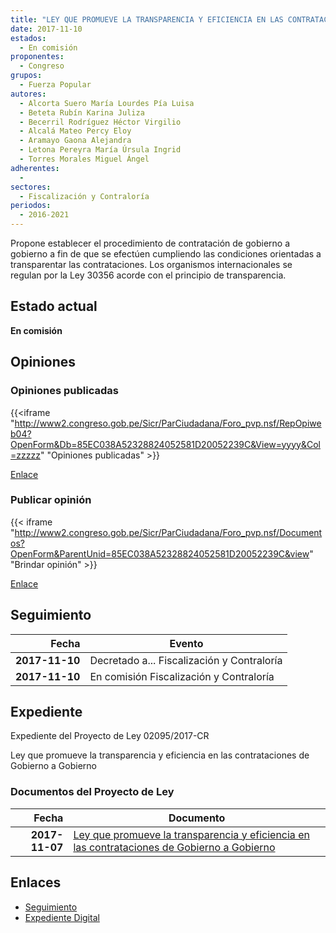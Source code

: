 ```yaml
---
title: "LEY QUE PROMUEVE LA TRANSPARENCIA Y EFICIENCIA EN LAS CONTRATACIONES DE GOBIERNO A GOBIERNO"
date: 2017-11-10
estados: 
  - En comisión
proponentes: 
  - Congreso
grupos: 
  - Fuerza Popular
autores: 
  - Alcorta Suero María Lourdes Pía Luisa
  - Beteta Rubín Karina Juliza
  - Becerril Rodríguez Héctor Virgilio
  - Alcalá Mateo Percy Eloy
  - Aramayo Gaona Alejandra
  - Letona Pereyra María Úrsula Ingrid
  - Torres Morales Miguel Ángel
adherentes: 
  - 
sectores: 
  - Fiscalización y Contraloría
periodos: 
  - 2016-2021
---
```


Propone establecer el procedimiento de contratación de gobierno a gobierno a fin de que se efectúen cumpliendo las condiciones orientadas a transparentar las contrataciones. Los organismos internacionales se regulan por la Ley 30356 acorde con el principio de transparencia.


## Estado actual

**En comisión**

## Opiniones

### Opiniones publicadas

{{<iframe "http://www2.congreso.gob.pe/Sicr/ParCiudadana/Foro_pvp.nsf/RepOpiweb04?OpenForm&Db=85EC038A52328824052581D20052239C&View=yyyy&Col=zzzzz" "Opiniones publicadas" >}}

[Enlace](http://www2.congreso.gob.pe/Sicr/ParCiudadana/Foro_pvp.nsf/RepOpiweb04?OpenForm&Db=85EC038A52328824052581D20052239C&View=yyyy&Col=zzzzz)
### Publicar opinión

{{< iframe "http://www2.congreso.gob.pe/Sicr/ParCiudadana/Foro_pvp.nsf/Documentos?OpenForm&ParentUnid=85EC038A52328824052581D20052239C&view" "Brindar opinión" >}}

[Enlace](http://www2.congreso.gob.pe/Sicr/ParCiudadana/Foro_pvp.nsf/Documentos?OpenForm&ParentUnid=85EC038A52328824052581D20052239C&view)

## Seguimiento

| Fecha | Evento |
|------:|--------|
| **2017-11-10** | Decretado a... Fiscalización y Contraloría|
| **2017-11-10** | En comisión Fiscalización y Contraloría|


## Expediente

Expediente del Proyecto de Ley 02095/2017-CR

Ley que promueve la transparencia y eficiencia en las contrataciones de Gobierno a Gobierno


### Documentos del Proyecto de Ley

| Fecha | Documento |
|------:|--------|
| **2017-11-07** | [Ley que promueve la transparencia y eficiencia en las contrataciones de Gobierno a Gobierno](http://www.leyes.congreso.gob.pe/Documentos/2016_2021/Proyectos_de_Ley_y_de_Resoluciones_Legislativas/PL0209520171107..pdf) |

## Enlaces 

- [Seguimiento](http://www2.congreso.gob.pe/Sicr/TraDocEstProc/CLProLey2016.nsf/f7fff46988ca05b1052578e100829cc7/8b49e195f30b5508052581d1007e548c?OpenDocument)
- [Expediente Digital](http://www2.congreso.gob.pe/Sicr/TraDocEstProc/CLProLey2016.nsf/f7fff46988ca05b1052578e100829cc7/8b49e195f30b5508052581d1007e548c?OpenDocument&Click=05257FB7005EB655.eb71d0cf91d8294e05256cdf006b5706/$Body/0.1C6C)
